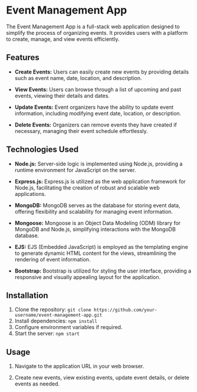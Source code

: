 # Event Management App

The Event Management App is a full-stack web application designed to simplify the process of organizing events. It provides users with a platform to create, manage, and view events efficiently.

## Features

- **Create Events:** Users can easily create new events by providing details such as event name, date, location, and description.

- **View Events:** Users can browse through a list of upcoming and past events, viewing their details and dates.

- **Update Events:** Event organizers have the ability to update event information, including modifying event date, location, or description.

- **Delete Events:** Organizers can remove events they have created if necessary, managing their event schedule effortlessly.

## Technologies Used

- **Node.js:** Server-side logic is implemented using Node.js, providing a runtime environment for JavaScript on the server.

- **Express.js:** Express.js is utilized as the web application framework for Node.js, facilitating the creation of robust and scalable web applications.

- **MongoDB:** MongoDB serves as the database for storing event data, offering flexibility and scalability for managing event information.

- **Mongoose:** Mongoose is an Object Data Modeling (ODM) library for MongoDB and Node.js, simplifying interactions with the MongoDB database.

- **EJS:** EJS (Embedded JavaScript) is employed as the templating engine to generate dynamic HTML content for the views, streamlining the rendering of event information.

- **Bootstrap:** Bootstrap is utilized for styling the user interface, providing a responsive and visually appealing layout for the application.

## Installation

1. Clone the repository: `git clone https://github.com/your-username/event-management-app.git`
2. Install dependencies: `npm install`
3. Configure environment variables if required.
4. Start the server: `npm start`

## Usage

1. Navigate to the application URL in your web browser.

2. Create new events, view existing events, update event details, or delete events as needed.
